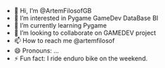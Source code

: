 - 👋 Hi, I’m @ArtemFilosofGB
- 👀 I’m interested in Pygame GameDev DataBase BI
- 🌱 I’m currently learning Pygame
- 💞️ I’m looking to collaborate on GAMEDEV project
- 📫 How to reach me @artemfilosof
- 😄 Pronouns: ...
- ⚡ Fun fact: I ride enduro bike on the weekend.

<!---
ArtemFilosofGB/ArtemFilosofGB is a ✨ special ✨ repository because its `README.md` (this file) appears on your GitHub profile.
You can click the Preview link to take a look at your changes.
--->
